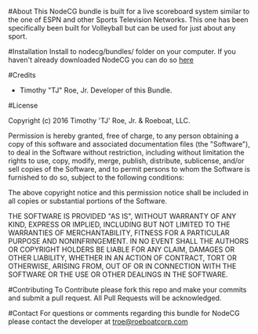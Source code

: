 #About
This NodeCG bundle is built for a live scoreboard system similar to the one of ESPN and other Sports Television Networks. This one has been specifically been built for Volleyball but can be used for just about any sport.

#Installation
Install to nodecg/bundles/ folder on your computer. If you haven't already downloaded NodeCG you can do so [here](https://github.com/nodecg/nodecg)

#Credits
- Timothy "TJ" Roe, Jr. Developer of this Bundle.

#License

Copyright (c) 2016 Timothy 'TJ' Roe, Jr. & Roeboat, LLC.

Permission is hereby granted, free of charge, to any person obtaining a copy of this software and associated documentation files (the "Software"), to deal in the Software without restriction, including without limitation the rights to use, copy, modify, merge, publish, distribute, sublicense, and/or sell copies of the Software, and to permit persons to whom the Software is furnished to do so, subject to the following conditions:

The above copyright notice and this permission notice shall be included in all copies or substantial portions of the Software.

THE SOFTWARE IS PROVIDED "AS IS", WITHOUT WARRANTY OF ANY KIND, EXPRESS OR IMPLIED, INCLUDING BUT NOT LIMITED TO THE WARRANTIES OF MERCHANTABILITY, FITNESS FOR A PARTICULAR PURPOSE AND NONINFRINGEMENT. IN NO EVENT SHALL THE AUTHORS OR COPYRIGHT HOLDERS BE LIABLE FOR ANY CLAIM, DAMAGES OR OTHER LIABILITY, WHETHER IN AN ACTION OF CONTRACT, TORT OR OTHERWISE, ARISING FROM, OUT OF OR IN CONNECTION WITH THE SOFTWARE OR THE USE OR OTHER DEALINGS IN THE SOFTWARE.

#Contributing
To Contribute please fork this repo and make your commits and submit a pull request. All Pull Requests will be acknowledged.

#Contact
For questions or comments regarding this bundle for NodeCG please contact the developer at [troe@roeboatcorp.com](mailto:troe@roeboatcorp.com)

